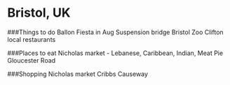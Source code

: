 # Bristol, UK

###Things to do
Ballon Fiesta in Aug
Suspension bridge
Bristol Zoo
Clifton local restaurants 

###Places to eat
Nicholas market - Lebanese, Caribbean, Indian, Meat Pie
Gloucester Road

###Shopping
Nicholas market
Cribbs Causeway